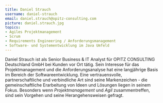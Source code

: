 ```yaml
---
title: Daniel Strauch
username: daniel-strauch
email: daniel.strauch@opitz-consulting.com
picture: daniel.strauch.jpg
topics:
- Agiles Projektmanagement
- Scrum
- Requirements Engineering / Anforderungsmanagement
- Software- und Systementwicklung im Java Umfeld
---
```


Daniel Strauch ist als Senior Business & IT Analyst für OPITZ CONSULTING Deutschland GmbH bei Kunden vor Ort tätig. Sein Interesse für das Projektmanagement und die Anforderungsanalyse hat eine langjährige Basis im Bereich der Softwareentwicklung. Eine vertrauensvolle, partnerschaftliche und verbindliche Art sind seine Markenzeichen - die gemeinschaftliche Erarbeitung von Ideen und Lösungen liegen in seinem Fokus. Besonders wenn _Projektmanagement_ und _Agil_ zusammentreffen, sind sein Vorgehen und seine Herangehensweisen gefragt.
